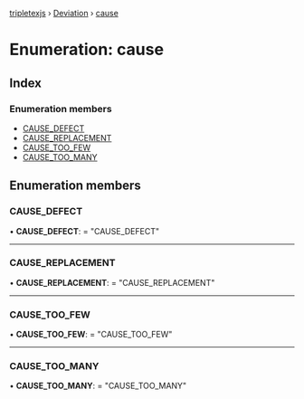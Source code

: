 [tripletexjs](../README.md) › [Deviation](../modules/deviation.md) › [cause](deviation.cause.md)

# Enumeration: cause

## Index

### Enumeration members

* [CAUSE_DEFECT](deviation.cause.md#cause_defect)
* [CAUSE_REPLACEMENT](deviation.cause.md#cause_replacement)
* [CAUSE_TOO_FEW](deviation.cause.md#cause_too_few)
* [CAUSE_TOO_MANY](deviation.cause.md#cause_too_many)

## Enumeration members

###  CAUSE_DEFECT

• **CAUSE_DEFECT**: = "CAUSE_DEFECT"

___

###  CAUSE_REPLACEMENT

• **CAUSE_REPLACEMENT**: = "CAUSE_REPLACEMENT"

___

###  CAUSE_TOO_FEW

• **CAUSE_TOO_FEW**: = "CAUSE_TOO_FEW"

___

###  CAUSE_TOO_MANY

• **CAUSE_TOO_MANY**: = "CAUSE_TOO_MANY"
